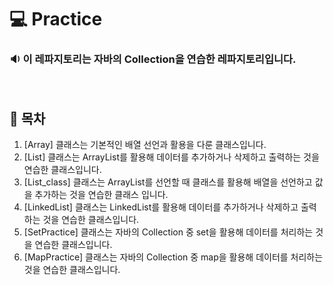 # 💻 Practice
### 🔉 이 레파지토리는 자바의 Collection을 연습한 레파지토리입니다.
<br>

## 📑 목차

1. [Array] 클래스는 기본적인 배열 선언과 활용을 다룬 클래스입니다.
2. [List] 클래스는 ArrayList를 활용해 데이터를 추가하거나 삭제하고 출력하는 것을 연습한 클래스입니다.
3. [List_class] 클래스는 ArrayList를 선언할 때 클래스를 활용해 배열을 선언하고 값을 추가하는 것을 연습한 클래스 입니다.
4. [LinkedList] 클래스는 LinkedList를 활용해 데이터를 추가하거나 삭제하고 출력하는 것을 연습한 클래스입니다.
5. [SetPractice] 클래스는 자바의 Collection 중 set을 활용해 데이터를 처리하는 것을 연습한 클래스입니다.
6. [MapPractice] 클래스는 자바의 Collection 중 map을 활용해 데이터를 처리하는 것을 연습한 클래스입니다.



